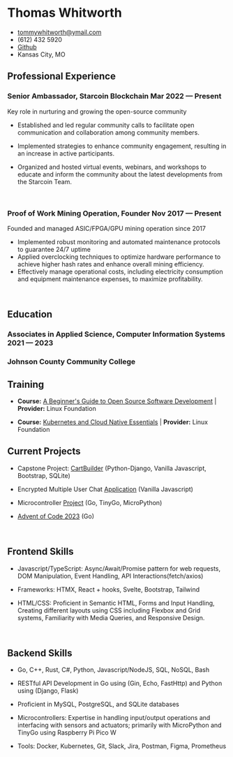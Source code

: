 <link rel="stylesheet" href="settings.css">
<link rel="stylesheet" href="resume.css">

# Thomas Whitworth

<div class="section headerInfo">

- tommywhitworth@ymail.com
- (612) 432 5920
- [Github](https://github.com/tswhitworth)
- Kansas City, MO

</div>

## Professional Experience

### Senior Ambassador, Starcoin Blockchain <span class="spacer"></span> Mar 2022 &mdash; Present

Key role in nurturing and growing the open-source community

- Established and led regular community calls to facilitate open communication and collaboration among community members.

- Implemented strategies to enhance community engagement, resulting in an increase in active participants.

- Organized and hosted virtual events, webinars, and workshops to educate and inform the community about the latest developments from the Starcoin Team.

<br />

### Proof of Work Mining Operation, Founder <span class="spacer"></span> Nov 2017 &mdash; Present

Founded and managed ASIC/FPGA/GPU mining operation since 2017

- Implemented robust monitoring and automated maintenance protocols to guarantee 24/7 uptime
- Applied overclocking techniques to optimize hardware performance to achieve higher hash rates and enhance overall mining efficiency.
- Effectively manage operational costs, including electricity consumption and equipment maintenance expenses, to maximize profitability.

<br />

## Education

### Associates in Applied Science, Computer Information Systems<span class="spacer"></span> 2021 &mdash; 2023
### Johnson County Community College


## Training

- **Course:** [A Beginner's Guide to Open Source Software Development](https://ti-user-certificates.s3.amazonaws.com/e0df7fbf-a057-42af-8a1f-590912be5460/ec5b4d05-4c83-46c0-bcf2-42a048cba738-thomas-whitworth-81c0dfe6-a987-4baf-b0ab-b2c2cf0938c9-certificate.pdf) | **Provider:** Linux Foundation

- **Course:** [Kubernetes and Cloud Native Essentials](https://trainingportal.linuxfoundation.org/courses/kubernetes-and-cloud-native-essentials-lfs250) | **Provider:** Linux Foundation

## Current Projects

- Capstone Project: [CartBuilder](https://github.com/tswhitworth/CartBuilder-CS264) (Python-Django, Vanilla Javascript, Bootstrap, SQLite)

- Encrypted Multiple User Chat [Application](https://duckduckgo.com) (Vanilla Javascript)

- Microcontroller [Project](https://duckduckgo.com) (Go, TinyGo, MicroPython)

- [Advent of Code 2023](https://github.com/tswhitworth/Advent-of-Code) (Go)

<br />

## Frontend Skills

- Javascript/TypeScript: Async/Await/Promise pattern for web requests, DOM Manipulation, Event Handling, API Interactions(fetch/axios)

- Frameworks: HTMX, React + hooks, Svelte, Bootstrap, Tailwind

- HTML/CSS: Proficient in Semantic HTML, Forms and Input Handling, Creating different layouts using CSS including Flexbox and Grid systems, Familiarity with Media Queries, and Responsive Design.

<br />

## Backend Skills

- Go, C++, Rust, C#, Python, Javascript/NodeJS, SQL, NoSQL, Bash

- RESTful API Development in Go using (Gin, Echo, FastHttp) and Python using (Django, Flask)

- Proficient in MySQL, PostgreSQL, and SQLite databases

- Microcontrollers: Expertise in handling input/output operations and interfacing with sensors and actuators; primarily with MicroPython and TinyGo using Raspberry Pi Pico W

- Tools: Docker, Kubernetes, Git, Slack, Jira, Postman, Figma, Prometheus